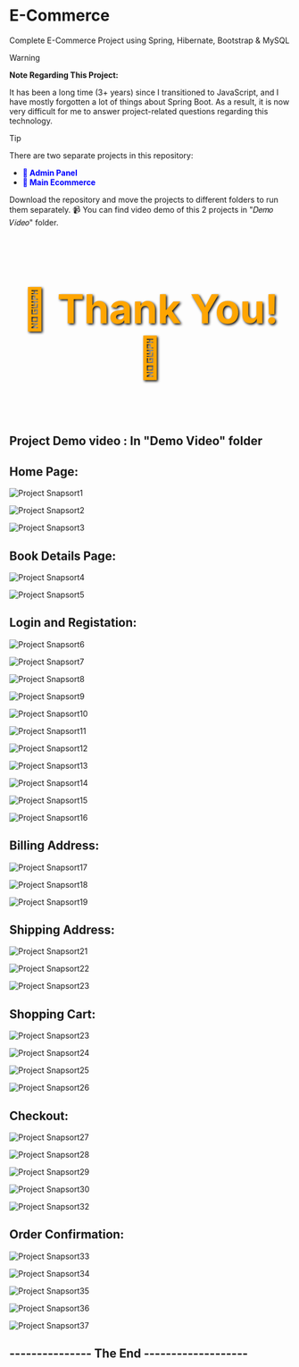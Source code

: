 # E-Commerce
Complete E-Commerce Project using Spring, Hibernate, Bootstrap &amp; MySQL

> [!WARNING]  
> **Note Regarding This Project:**
>
> It has been a long time (3+ years) since I transitioned to JavaScript, and I have mostly forgotten a lot of things about Spring Boot. As a result, it is now very difficult for me to answer project-related questions regarding this technology.

> [!TIP]  
> There are two separate projects in this repository:  
> - <span style="color: blue;">**🔮 Admin Panel**</span>  
> - <span style="color: blue;">**🍄 Main Ecommerce**</span>
>
> Download the repository and move the projects to different folders to run them separately.
> 📹 You can find video demo of this 2 projects in "𝐷𝑒𝑚𝑜 𝑉𝑖𝑑𝑒𝑜" folder.

<h1 align="center" style="font-size: 72px; color: #FFA500; text-shadow: 2px 2px 4px #000000;">🎉 Thank You! 🎉</h1>

<br />

## Project Demo video : In "Demo Video" folder

## Home Page:
![Project Snapsort1](https://github.com/foysal-mahmud/E-Commerce/blob/master/screensort/ebook1.png) 

![Project Snapsort2](https://github.com/foysal-mahmud/E-Commerce/blob/master/screensort/ebook2.png)

![Project Snapsort3](https://github.com/foysal-mahmud/E-Commerce/blob/master/screensort/ebook3.png)



## Book Details Page:
![Project Snapsort4](https://github.com/foysal-mahmud/E-Commerce/blob/master/screensort/ebook4.png) 

![Project Snapsort5](https://github.com/foysal-mahmud/E-Commerce/blob/master/screensort/ebook5.png)



## Login and Registation:
![Project Snapsort6](https://github.com/foysal-mahmud/E-Commerce/blob/master/screensort/ebook6.png) 

![Project Snapsort7](https://github.com/foysal-mahmud/E-Commerce/blob/master/screensort/ebook7.png)

![Project Snapsort8](https://github.com/foysal-mahmud/E-Commerce/blob/master/screensort/ebook8.png)

![Project Snapsort9](https://github.com/foysal-mahmud/E-Commerce/blob/master/screensort/ebook9.png)

![Project Snapsort10](https://github.com/foysal-mahmud/E-Commerce/blob/master/screensort/ebook10.png)

![Project Snapsort11](https://github.com/foysal-mahmud/E-Commerce/blob/master/screensort/ebook11.png)

![Project Snapsort12](https://github.com/foysal-mahmud/E-Commerce/blob/master/screensort/ebook12.png)

![Project Snapsort13](https://github.com/foysal-mahmud/E-Commerce/blob/master/screensort/ebook13.png)

![Project Snapsort14](https://github.com/foysal-mahmud/E-Commerce/blob/master/screensort/ebook14.png)

![Project Snapsort15](https://github.com/foysal-mahmud/E-Commerce/blob/master/screensort/ebook15.png)

![Project Snapsort16](https://github.com/foysal-mahmud/E-Commerce/blob/master/screensort/ebook16.png)



## Billing Address:
![Project Snapsort17](https://github.com/foysal-mahmud/E-Commerce/blob/master/screensort/ebook17.png)

![Project Snapsort18](https://github.com/foysal-mahmud/E-Commerce/blob/master/screensort/ebook18.png) 

![Project Snapsort19](https://github.com/foysal-mahmud/E-Commerce/blob/master/screensort/ebook19.png) 



## Shipping Address:
![Project Snapsort21](https://github.com/foysal-mahmud/E-Commerce/blob/master/screensort/ebook21.png)

![Project Snapsort22](https://github.com/foysal-mahmud/E-Commerce/blob/master/screensort/ebook22.png)

![Project Snapsort23](https://github.com/foysal-mahmud/E-Commerce/blob/master/screensort/ebook23.png)



## Shopping Cart:
![Project Snapsort23](https://github.com/foysal-mahmud/E-Commerce/blob/master/screensort/ebook23copy.png)

![Project Snapsort24](https://github.com/foysal-mahmud/E-Commerce/blob/master/screensort/ebook24.png)

![Project Snapsort25](https://github.com/foysal-mahmud/E-Commerce/blob/master/screensort/ebook25.png)

![Project Snapsort26](https://github.com/foysal-mahmud/E-Commerce/blob/master/screensort/ebook26.png)



## Checkout:
![Project Snapsort27](https://github.com/foysal-mahmud/E-Commerce/blob/master/screensort/ebook27.png)

![Project Snapsort28](https://github.com/foysal-mahmud/E-Commerce/blob/master/screensort/ebook28.png)

![Project Snapsort29](https://github.com/foysal-mahmud/E-Commerce/blob/master/screensort/ebook29.png)

![Project Snapsort30](https://github.com/foysal-mahmud/E-Commerce/blob/master/screensort/ebook30.png)

![Project Snapsort32](https://github.com/foysal-mahmud/E-Commerce/blob/master/screensort/ebook32.png)


## Order Confirmation:
![Project Snapsort33](https://github.com/foysal-mahmud/E-Commerce/blob/master/screensort/ebook33.png)

![Project Snapsort34](https://github.com/foysal-mahmud/E-Commerce/blob/master/screensort/ebook34.png)

![Project Snapsort35](https://github.com/foysal-mahmud/E-Commerce/blob/master/screensort/ebook35.png)

![Project Snapsort36](https://github.com/foysal-mahmud/E-Commerce/blob/master/screensort/ebook36.png)

![Project Snapsort37](https://github.com/foysal-mahmud/E-Commerce/blob/master/screensort/ebook37.png)



## --------------- The End -------------------




